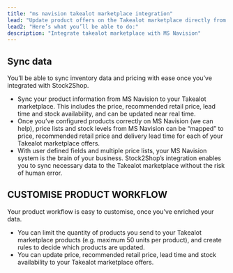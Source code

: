 ```yaml
---
title: "ms navision takealot marketplace integration"
lead: "Update product offers on the Takealot marketplace directly from your MS Navision accounting system. Stock2Shop’s simple integration will streamline your operation by reducing duplicate data capture, and ensuring your product information on Takealot is up to date."
lead2: "Here’s what you’ll be able to do:"
description: "Integrate takealot marketplace with MS Navision"
---
```


Sync data
---------

You’ll be able to sync inventory data and pricing with ease once you’ve integrated with Stock2Shop.

*   Sync your product information from MS Navision to your Takealot marketplace. This includes the price, recommended retail price, lead time and stock availability, and can be updated near real time.
*   Once you’ve configured products correctly on MS Navision (we can help), price lists and stock levels from MS Navision can be “mapped” to price, recommended retail price and delivery lead time for each of your Takealot marketplace offers.
*   With user defined fields and multiple price lists, your MS Navision system is the brain of your business. Stock2Shop’s integration enables you to sync necessary data to the Takealot marketplace without the risk of human error.

CUSTOMISE PRODUCT WORKFLOW
--------------------------

Your product workflow is easy to customise, once you’ve enriched your data.

*   You can limit the quantity of products you send to your Takealot marketplace products (e.g. maximum 50 units per product), and create rules to decide which products are updated.
*   You can update price, recommended retail price, lead time and stock availability to your Takealot marketplace offers.
